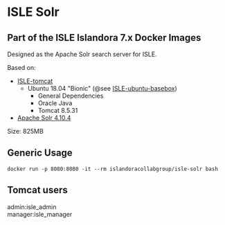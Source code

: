 # ISLE Solr

## Part of the ISLE Islandora 7.x Docker Images
Designed as the Apache Solr search server for ISLE.

Based on:
  - [ISLE-tomcat](https://hub.docker.com/r/benjaminrosner/isle-tomcat/)
    - Ubuntu 18.04 "Bionic" (@see [ISLE-ubuntu-basebox](https://hub.docker.com/r/benjaminrosner/isle-ubuntu-basebox/))
      - General Dependencies
      - Oracle Java
      - Tomcat 8.5.31
  - [Apache Solr 4.10.4](http://lucene.apache.org/solr/)

Size: 825MB

## Generic Usage

```
docker run -p 8080:8080 -it --rm islandoracollabgroup/isle-solr bash
```

## Tomcat users

admin:isle_admin  
manager:isle_manager  